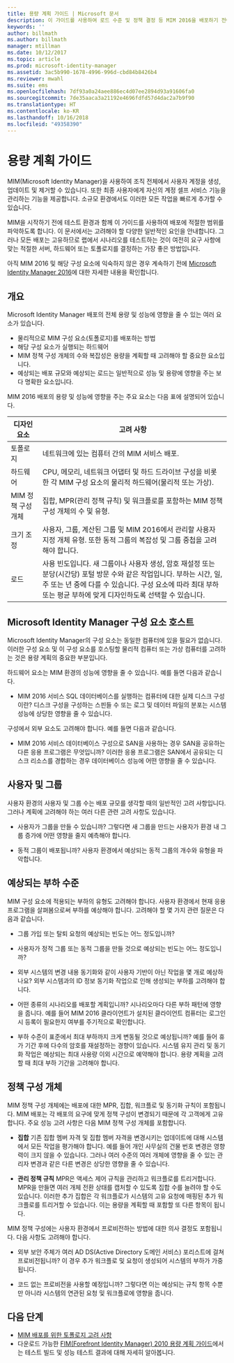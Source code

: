 ```yaml
---
title: 용량 계획 가이드 | Microsoft 문서
description: 이 가이드를 사용하여 로드 수준 및 정책 결정 등 MIM 2016을 배포하기 전에 고려해야 하는 변수를 이해할 수 있습니다.
keywords: ''
author: billmath
ms.author: billmath
manager: mtillman
ms.date: 10/12/2017
ms.topic: article
ms.prod: microsoft-identity-manager
ms.assetid: 3ac5b990-1678-4996-996d-cbd84b8426b4
ms.reviewer: mwahl
ms.suite: ems
ms.openlocfilehash: 7df93a0a24aee886ec4d07ee2894d93a91606fa0
ms.sourcegitcommit: 7de35aaca3a21192e4696fdfd57d4dac2a7b9f90
ms.translationtype: HT
ms.contentlocale: ko-KR
ms.lasthandoff: 10/16/2018
ms.locfileid: "49358390"
---
```

# <a name="capacity-planning-guide"></a>용량 계획 가이드

MIM(Microsoft Identity Manager)을 사용하여 조직 전체에서 사용자 계정을 생성, 업데이트 및 제거할 수 있습니다. 또한 최종 사용자에게 자신의 계정 셀프 서비스 기능을 관리하는 기능을 제공합니다. 소규모 환경에서도 이러한 모든 작업을 빠르게 추가할 수 있습니다.

MIM을 시작하기 전에 테스트 환경과 함께 이 가이드를 사용하여 배포에 적절한 범위를 파악하도록 합니다. 이 문서에서는 고려해야 할 다양한 일반적인 요인을 안내합니다. 그러나 모든 배포는 고유하므로 랩에서 시나리오를 테스트하는 것이 여전히 요구 사항에 맞는 적절한 서버, 하드웨어 또는 토폴로지를 결정하는 가장 좋은 방법입니다.

아직 MIM 2016 및 해당 구성 요소에 익숙하지 않은 경우 계속하기 전에 [Microsoft Identity Manager 2016](microsoft-identity-manager-2016.md)에 대한 자세한 내용을 확인합니다.

## <a name="overview"></a>개요

Microsoft Identity Manager 배포의 전체 용량 및 성능에 영향을 줄 수 있는 여러 요소가 있습니다.

- 물리적으로 MIM 구성 요소(토폴로지)를 배포하는 방법
- 해당 구성 요소가 실행되는 하드웨어
- MIM 정책 구성 개체의 수와 복잡성은 용량을 계획할 때 고려해야 할 중요한 요소입니다.
- 예상되는 배포 규모와 예상되는 로드는 일반적으로 성능 및 용량에 영향을 주는 보다 명확한 요소입니다.

MIM 2016 배포의 용량 및 성능에 영향을 주는 주요 요소는 다음 표에 설명되어 있습니다.

| 디자인 요소 | 고려 사항 |
| ------------- | -------------- |
| 토폴로지 | 네트워크에 있는 컴퓨터 간의 MIM 서비스 배포. |
| 하드웨어 | CPU, 메모리, 네트워크 어댑터 및 하드 드라이브 구성을 비롯한 각 MIM 구성 요소의 물리적 하드웨어(물리적 또는 가상). |
| MIM 정책 구성 개체 | 집합, MPR(관리 정책 규칙) 및 워크플로를 포함하는 MIM 정책 구성 개체의 수 및 유형. |
| 크기 조정 | 사용자, 그룹, 계산된 그룹 및 MIM 2016에서 관리할 사용자 지정 개체 유형. 또한 동적 그룹의 복잡성 및 그룹 중첩을 고려해야 합니다. |
| 로드 | 사용 빈도입니다. 새 그룹이나 사용자 생성, 암호 재설정 또는 분당(시간당) 포털 방문 수와 같은 작업입니다. 부하는 시간, 일, 주 또는 년 중에 다를 수 있습니다. 구성 요소에 따라 최대 부하 또는 평균 부하에 맞게 디자인하도록 선택할 수 있습니다. |

## <a name="hosting-microsoft-identity-manager-components"></a>Microsoft Identity Manager 구성 요소 호스트

Microsoft Identity Manager의 구성 요소는 동일한 컴퓨터에 있을 필요가 없습니다. 이러한 구성 요소 및 이 구성 요소를 호스팅할 물리적 컴퓨터 또는 가상 컴퓨터를 고려하는 것은 용량 계획의 중요한 부분입니다.

하드웨어 요소는 MIM 환경의 성능에 영향을 줄 수 있습니다. 예를 들면 다음과 같습니다.

- MIM 2016 서비스 SQL 데이터베이스를 실행하는 컴퓨터에 대한 실제 디스크 구성이란? 디스크 구성을 구성하는 스핀들 수 또는 로그 및 데이터 파일의 분포는 시스템 성능에 상당한 영향을 줄 수 있습니다.

구성에서 외부 요소도 고려해야 합니다. 예를 들면 다음과 같습니다.

- MIM 2016 서비스 데이터베이스 구성으로 SAN을 사용하는 경우 SAN을 공유하는 다른 응용 프로그램은 무엇입니까? 이러한 응용 프로그램은 SAN에서 공유되는 디스크 리소스를 경합하는 경우 데이터베이스 성능에 어떤 영향을 줄 수 있습니다.

## <a name="users-and-groups"></a>사용자 및 그룹

사용자 환경의 사용자 및 그룹 수는 배포 규모를 생각할 때의 일반적인 고려 사항입니다. 그러나 계획에 고려해야 하는 여러 다른 관련 고려 사항도 있습니다.

- 사용자가 그룹을 만들 수 있습니까? 그렇다면 새 그룹을 만드는 사용자가 환경 내 그룹 증가에 어떤 영향을 줄지 예측해야 합니다.

- 동적 그룹이 배포됩니까? 사용자 환경에서 예상되는 동적 그룹의 개수와 유형을 파악합니다.

## <a name="expected-load-levels"></a>예상되는 부하 수준

MIM 구성 요소에 적용되는 부하의 유형도 고려해야 합니다. 사용자 환경에서 현재 응용 프로그램을 살펴봄으로써 부하를 예상해야 합니다. 고려해야 할 몇 가지 관련 질문은 다음과 같습니다.

- 그룹 가입 또는 탈퇴 요청의 예상되는 빈도는 어느 정도입니까?

- 사용자가 정적 그룹 또는 동적 그룹을 만들 것으로 예상되는 빈도는 어느 정도입니까?

- 외부 시스템의 변경 내용 동기화와 같이 사용자 기반이 아닌 작업을 몇 개로 예상하나요? 외부 시스템과의 ID 정보 동기화 작업으로 인해 생성되는 부하를 고려해야 합니다.

- 어떤 종류의 시나리오를 배포할 계획입니까? 시나리오마다 다른 부하 패턴에 영향을 줍니다. 예를 들어 MIM 2016 클라이언트가 설치된 클라이언트 컴퓨터는 로그인 시 등록이 필요한지 여부를 주기적으로 확인합니다.

- 부하 수준이 표준에서 최대 부하까지 크게 변동될 것으로 예상됩니까? 예를 들어 휴가 기간 후에 다수의 암호를 재설정하는 경향이 있습니다. 시스템 유지 관리 및 동기화 작업은 예상되는 최대 사용량 이외 시간으로 예약해야 합니다. 용량 계획을 고려할 때 최대 부하 기간을 고려해야 합니다.

## <a name="policy-configuration-objects"></a>정책 구성 개체

MIM 정책 구성 개체에는 배포에 대한 MPR, 집합, 워크플로 및 동기화 규칙이 포함됩니다. MIM 배포는 각 배포의 요구에 맞게 정책 구성이 변경되기 때문에 각 고객에게 고유합니다. 주요 성능 고려 사항은 다음 MIM 정책 구성 개체를 포함합니다.

- **집합** 기존 집합 멤버 자격 및 집합 멤버 자격을 변경시키는 업데이트에 대해 시스템에서 모든 작업을 평가해야 합니다. 예를 들어 개인 사무실의 건물 번호 변경은 영향력이 크지 않을 수 있습니다. 그러나 여러 수준의 여러 개체에 영향을 줄 수 있는 관리자 변경과 같은 다른 변경은 상당한 영향을 줄 수 있습니다.

- **관리 정책 규칙** MPR은 액세스 제어 규칙을 관리하고 워크플로를 트리거합니다. MPR을 만들면 여러 개체 전환 상태를 캡처할 수 있도록 집합 수를 늘려야 할 수도 있습니다. 이러한 추가 집합은 각 워크플로가 시스템의 고유 요청에 매핑된 추가 워크플로를 트리거할 수 있습니다. 이는 용량을 계획할 때 포함할 또 다른 항목이 됩니다.

MIM 정책 구성에는 사용자 환경에서 프로비전하는 방법에 대한 의사 결정도 포함됩니다. 다음 사항도 고려해야 합니다.

- 외부 보안 주체가 여러 AD DS(Active Directory 도메인 서비스) 포리스트에 걸쳐 프로비전됩니까? 이 경우 추가 워크플로 및 요청이 생성되어 시스템의 부하가 가중됩니다.

- 코드 없는 프로비전을 사용할 예정입니까? 그렇다면 이는 예상되는 규칙 항목 수뿐만 아니라 시스템의 연관된 요청 및 워크플로에 영향을 줍니다.

## <a name="next-steps"></a>다음 단계

- [MIM 배포를 위한 토폴로지 고려 사항](topology-considerations.md)
- 다운로드 가능한 [FIM(Forefront Identity Manager) 2010 용량 계획 가이드](http://go.microsoft.com/fwlink/?LinkId=200180)에서는 테스트 빌드 및 성능 테스트 결과에 대해 자세히 알아봅니다.
